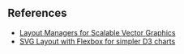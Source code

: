 ## References

* [Layout Managers for Scalable Vector Graphics](http://www.svgopen.org/2005/papers/LayoutManagersForSVG/)
* [SVG Layout with Flexbox for simpler D3 charts](http://blog.scottlogic.com/2015/02/02/svg-layout-flexbox.html)
